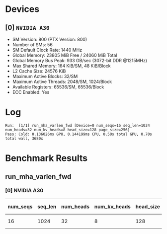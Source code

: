 # Devices

## [0] `NVIDIA A30`
* SM Version: 800 (PTX Version: 800)
* Number of SMs: 56
* SM Default Clock Rate: 1440 MHz
* Global Memory: 23805 MiB Free / 24060 MiB Total
* Global Memory Bus Peak: 933 GB/sec (3072-bit DDR @1215MHz)
* Max Shared Memory: 164 KiB/SM, 48 KiB/Block
* L2 Cache Size: 24576 KiB
* Maximum Active Blocks: 32/SM
* Maximum Active Threads: 2048/SM, 1024/Block
* Available Registers: 65536/SM, 65536/Block
* ECC Enabled: Yes

# Log

```
Run:  [1/1] run_mha_varlen_fwd [Device=0 num_seqs=16 seq_len=1024 num_heads=32 num_kv_heads=8 head_size=128 page_size=256]
Pass: Cold: 0.136026ms GPU, 0.144199ms CPU, 0.50s total GPU, 0.70s total wall, 3680x 
```

# Benchmark Results

## run_mha_varlen_fwd

### [0] NVIDIA A30

| num_seqs | seq_len | num_heads | num_kv_heads | head_size | page_size | Memory Reads | Memory Writes | Memory Usage | Tokens | Samples |  CPU Time  | Noise  |  GPU Time  | Noise  |  Elem/s  | GlobalMem BW | BWUtil |
|----------|---------|-----------|--------------|-----------|-----------|--------------|---------------|--------------|--------|---------|------------|--------|------------|--------|----------|--------------|--------|
|       16 |    1024 |        32 |            8 |       128 |       256 |   64.125 MiB |   128.000 KiB |       4096.1 |  16384 |   3680x | 144.199 us | 30.30% | 136.026 us | 24.92% | 120.448M | 495.281 GB/s | 53.08% |
